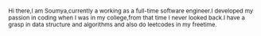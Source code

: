 ### 

<small>Hi there,I am Soumya,currently a working as a full-time software engineer.I developed my passion in coding when I was in my college,from that time I never looked back.I have a grasp in data structure and algorithms and also do leetcodes in my freetime.</small>

<!--
**subhamlenka/subhamlenka** is a ✨ _special_ ✨ repository because its `README.md` (this file) appears on your GitHub profile.

Here are some ideas to get you started:

- 🔭 I’m currently working on ...
- 🌱 I’m currently learning ...
- 👯 I’m looking to collaborate on ...
- 🤔 I’m looking for help with ...
- 💬 Ask me about ...
- 📫 How to reach me: ...
- 😄 Pronouns: ...
- ⚡ Fun fact: ...
-->
